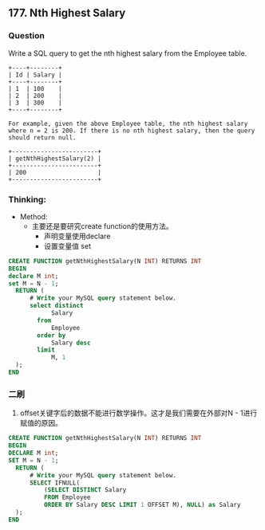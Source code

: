 ## 177. Nth Highest Salary

### Question
Write a SQL query to get the nth highest salary from the Employee table.

```
+----+--------+
| Id | Salary |
+----+--------+
| 1  | 100    |
| 2  | 200    |
| 3  | 300    |
+----+--------+

For example, given the above Employee table, the nth highest salary where n = 2 is 200. If there is no nth highest salary, then the query should return null.

+------------------------+
| getNthHighestSalary(2) |
+------------------------+
| 200                    |
+------------------------+
```

### Thinking:
* Method:
	* 主要还是要研究create function的使用方法。
		* 声明变量使用declare
		* 设置变量值 set

```SQL
CREATE FUNCTION getNthHighestSalary(N INT) RETURNS INT
BEGIN
declare M int;
set M = N - 1;
  RETURN (
      # Write your MySQL query statement below.
      select distinct
            Salary
        from
            Employee
        order by
            Salary desc
        limit
            M, 1
  );
END
```

### 二刷
1. offset关键字后的数据不能进行数学操作。这才是我们需要在外部对N - 1进行赋值的原因。
```SQL
CREATE FUNCTION getNthHighestSalary(N INT) RETURNS INT
BEGIN
DECLARE M int;
SET M = N - 1;
  RETURN (
      # Write your MySQL query statement below.
      SELECT IFNULL(
          (SELECT DISTINCT Salary
          FROM Employee
          ORDER BY Salary DESC LIMIT 1 OFFSET M), NULL) as Salary
  );
END
```
